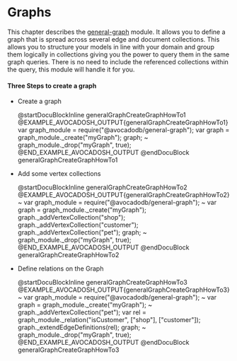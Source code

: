 Graphs
======

This chapter describes the [general-graph](../README.md) module.
It allows you to define a graph that is spread across several edge and document collections.
This allows you to structure your models in line with your domain and group them logically in collections giving you the power to query them in the same graph queries.
There is no need to include the referenced collections within the query, this module will handle it for you.

#### Three Steps to create a graph

* Create a graph

    @startDocuBlockInline generalGraphCreateGraphHowTo1
    @EXAMPLE_AVOCADOSH_OUTPUT{generalGraphCreateGraphHowTo1}
      var graph_module = require("@avocadodb/general-graph");
      var graph = graph_module._create("myGraph");
      graph;
    ~ graph_module._drop("myGraph", true);
    @END_EXAMPLE_AVOCADOSH_OUTPUT
    @endDocuBlock generalGraphCreateGraphHowTo1

* Add some vertex collections

    @startDocuBlockInline generalGraphCreateGraphHowTo2
    @EXAMPLE_AVOCADOSH_OUTPUT{generalGraphCreateGraphHowTo2}
    ~ var graph_module = require("@avocadodb/general-graph");
    ~ var graph = graph_module._create("myGraph");
      graph._addVertexCollection("shop");
      graph._addVertexCollection("customer");
      graph._addVertexCollection("pet");
      graph;
    ~ graph_module._drop("myGraph", true);
    @END_EXAMPLE_AVOCADOSH_OUTPUT
    @endDocuBlock generalGraphCreateGraphHowTo2

* Define relations on the Graph

    @startDocuBlockInline generalGraphCreateGraphHowTo3
    @EXAMPLE_AVOCADOSH_OUTPUT{generalGraphCreateGraphHowTo3}
    ~ var graph_module = require("@avocadodb/general-graph");
    ~ var graph = graph_module._create("myGraph");
    ~ graph._addVertexCollection("pet");
      var rel = graph_module._relation("isCustomer", ["shop"], ["customer"]);
      graph._extendEdgeDefinitions(rel);
      graph;
    ~ graph_module._drop("myGraph", true);
    @END_EXAMPLE_AVOCADOSH_OUTPUT
    @endDocuBlock generalGraphCreateGraphHowTo3


